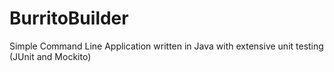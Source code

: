 # BurritoBuilder
Simple Command Line Application written in Java with extensive unit testing (JUnit and Mockito)
